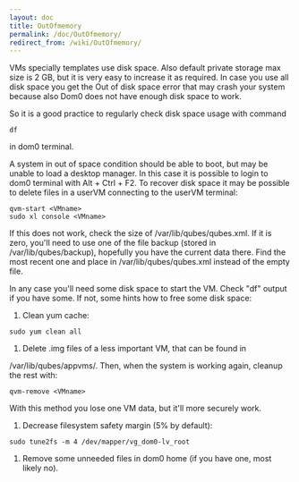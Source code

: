 ```yaml
---
layout: doc
title: OutOfmemory
permalink: /doc/OutOfmemory/
redirect_from: /wiki/OutOfmemory/
---
```


VMs specially templates use disk space. Also default private storage max size is 2 GB, but it is very easy to increase it as required. In case you use all disk space you get the Out of disk space error that may crash your system because also Dom0 does not have enough disk space to work.

So it is a good practice to regularly check disk space usage with command

```
df
```

in dom0 terminal.

A system in out of space condition should be able to boot, but may be unable to load a desktop manager. In this case it is possible to login to dom0 terminal with Alt + Ctrl + F2. To recover disk space it may be possible to delete files in a userVM connecting to the userVM terminal:

```
qvm-start <VMname>
sudo xl console <VMname>
```

If this does not work, check the size of /var/lib/qubes/qubes.xml. If it is zero, you'll need to use one of the file backup (stored in /var/lib/qubes/backup), hopefully you have the current data there. Find the most recent one and place in /var/lib/qubes/qubes.xml instead of the empty file.

In any case you'll need some disk space to start the VM. Check "df" output if you have some. If not, some hints how to free some disk space:

1.  Clean yum cache:

```
sudo yum clean all
```

1.  Delete .img files of a less important VM, that can be found in

/var/lib/qubes/appvms/. Then, when the system is working again, cleanup the rest with:

```
qvm-remove <VMname>
```

With this method you lose one VM data, but it'll more securely work.

1.  Decrease filesystem safety margin (5% by default):

```
sudo tune2fs -m 4 /dev/mapper/vg_dom0-lv_root
```

1.  Remove some unneeded files in dom0 home (if you have one, most likely no).

